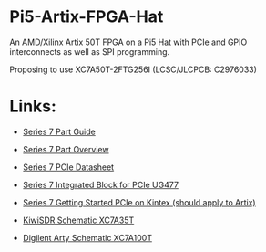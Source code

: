 # Pi5-Artix-FPGA-Hat
An AMD/Xilinx Artix 50T FPGA on a Pi5 Hat with PCIe and GPIO interconnects as well as SPI programming.

Proposing to use XC7A50T-2FTG256I (LCSC/JLCPCB: C2976033)

# Links:

* [Series 7 Part Guide](https://docs.xilinx.com/v/u/en-US/7-series-product-selection-guide)

* [Series 7 Part Overview](https://docs.xilinx.com/v/u/en-US/ds180_7Series_Overview)

* [Series 7 PCIe Datasheet](https://docs.xilinx.com/v/u/en-US/ds821_7series_pcie)

* [Series 7 Integrated Block for PCIe UG477](https://docs.xilinx.com/v/u/en-US/ug477_7Series_IntBlock_PCIe)

* [Series 7 Getting Started PCIe on Kintex (should apply to Artix)](https://numato.com/kb/getting-started-with-pci-express-on-nereid/)

* [KiwiSDR Schematic XC7A35T](http://kiwisdr.com/docs/KiwiSDR/kiwi.schematic.pdf)

* [Digilent Arty Schematic XC7A100T](https://digilent.com/reference/_media/programmable-logic/arty-a7/arty-a7-e2-sch.pdf)


